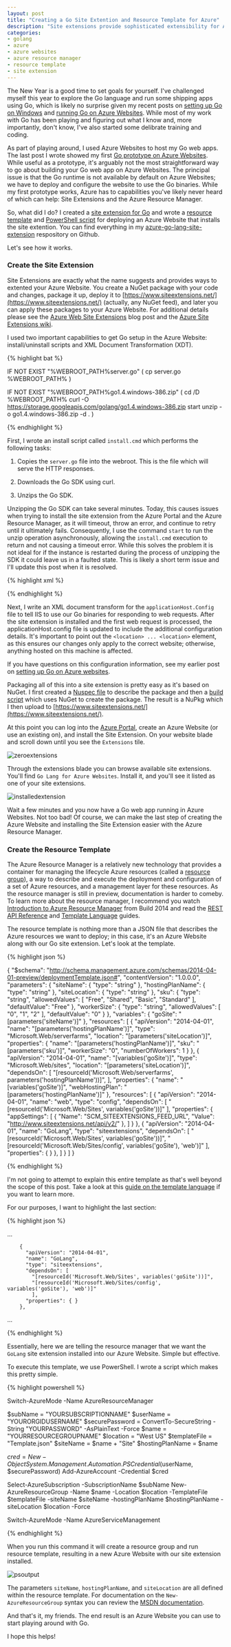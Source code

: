 ```yaml
---
layout: post
title: "Creating a Go Site Extention and Resource Template for Azure"
description: "Site extensions provide sophisticated extensibility for Azure Websites. The Azure Resource Manager, along with resource templates, automates the deployment and configuration of Azure resources. Combine them together, and you can automate many different website tasks, even the configuration of the Go runtime in Azure Websites."
categories: 
- golang
- azure
- azure websites
- azure resource manager
- resource template
- site extension
---
```


The New Year is a good time to set goals for yourself. I've challenged myself this year to explore the Go language and run some shipping apps using Go, which is likely no surprise given my recent posts on [setting up Go on Windows](http://www.wadewegner.com/2014/12/easy-go-programming-setup-for-windows/) and [running Go on Azure Websites](http://www.wadewegner.com/2014/12/4-simple-steps-to-run-go-language-in-azure-websites/). While most of my work with Go has been playing and figuring out what I know and, more importantly, don't know, I've also started some delibrate training and coding.

As part of playing around, I used Azure Websites to host my Go web apps. The last post I wrote showed my first [Go prototype on Azure Websites](http://www.wadewegner.com/2014/12/4-simple-steps-to-run-go-language-in-azure-websites/). While useful as a prototype, it's arguably not the most straightforward way to go about building your Go web app on Azure Websites. The principal issue is that the Go runtime is not available by default on Azure Websites; we have to deploy and configure the website to use the Go binaries. While my first prototype works, Azure has to capabilities you've likely never heard of which can help: Site Extensions and the Azure Resource Manager.

So, what did I do? I created a [site extension for Go](https://www.siteextensions.net/packages/golang/) and wrote a [resource template](https://github.com/wadewegner/azure-go-lang-site-extension/blob/master/scripts/Template.json) and [PowerShell script](https://github.com/wadewegner/azure-go-lang-site-extension/blob/master/scripts/Deploy.ps1) for deploying an Azure Website that installs the site extention. You can find everything in my [azure-go-lang-site-extension](https://github.com/wadewegner/azure-go-lang-site-extension) respository on Github.

Let's see how it works.

### Create the Site Extension ###

Site Extensions are exactly what the name suggests and provides ways to extented your Azure Website. You create a NuGet package with your code and changes, package it up, deploy it to [https://www.siteextensions.net/](https://www.siteextensions.net/) (actually, any NuGet feed), and later you can apply these packages to your Azure Website. For additional details please see the [Azure Web Site Extensions](http://azure.microsoft.com/blog/2014/06/20/azure-web-sites-extensions/) blog post and the [Azure Site Extensions wiki](https://github.com/projectkudu/kudu/wiki/Azure-Site-Extensions).

I used two important capabilities to get Go setup in the Azure Website: install/uninstall scripts and XML Document Transformation (XDT).

{% highlight bat %}

IF NOT EXIST "%WEBROOT_PATH%server.go" (
	cp server.go %WEBROOT_PATH%
)

IF NOT EXIST "%WEBROOT_PATH%go1.4.windows-386.zip" (
	cd /D %WEBROOT_PATH%
	curl -O https://storage.googleapis.com/golang/go1.4.windows-386.zip
	start unzip -o go1.4.windows-386.zip -d .
)

{% endhighlight %}

First, I wrote an install script called `install.cmd` which performs the following tasks:

1. Copies the `server.go` file into the webroot. This is the file which will serve the HTTP responses.

2. Downloads the Go SDK using curl.

3. Unzips the Go SDK.

Unzipping the Go SDK can take several minutes. Today, this causes issues when trying to install the site extension from the Azure Portal and the Azure Resource Manager, as it will timeout, throw an error, and continue to retry until it ultimately fails. Consequently, I use the command `start` to run the unzip operation asynchronously, allowing the `install.cmd` execution to return and not causing a timeout error. While this solves the problem it is not ideal for if the instance is restarted during the process of unzipping the SDK it could leave us in a faulted state. This is likely a short term issue and I'll update this post when it is resolved.

{% highlight xml %}

<?xml version="1.0" encoding="UTF-8"?>
<configuration xmlns:xdt="http://schemas.microsoft.com/XML-Document-Transform"> 
  <location path="%XDT_SITENAME%" xdt:Locator="Match(path)">
    <system.webServer>
      <handlers xdt:Transform="InsertIfMissing">
        <add name="httpplatformhandler" path="*" verb="*" modules="httpPlatformHandler" resourceType="Unspecified" xdt:Transform="InsertIfMissing" />
      </handlers>
      <httpPlatform processPath="d:\home\site\wwwroot\go\bin\go.exe"
                    arguments="run d:\home\site\wwwroot\server.go"
                    startupTimeLimit="60" xdt:Transform="InsertIfMissing">
        <environmentVariables>
          <environmentVariable name="GOROOT" value="d:\home\site\wwwroot\go" xdt:Transform="InsertIfMissing"/>
        </environmentVariables>
      </httpPlatform>
    </system.webServer>
  </location>
</configuration>

{% endhighlight %}

Next, I write an XML document transform for the `applicationHost.Config` file to tell IIS to use our Go binaries for responding to web requests. After the site extension is installed and the first web request is processed, the applicationHost.config file is updated to include the additional configuration details. It's important to point out the `<location> ... <location>` element, as this ensures our changes only apply to the correct website; otherwise, anything hosted on this machine is affected.

If you have questions on this configuration information, see my earlier post on [setting up Go on Azure websites](http://www.wadewegner.com/2014/12/4-simple-steps-to-run-go-language-in-azure-websites/).

Packaging all of this into a site extension is pretty easy as it's based on NuGet. I first created a [Nuspec file](https://github.com/wadewegner/azure-go-lang-site-extension/blob/master/GoLang.nuspec) to describe the package and then a [build script](https://github.com/wadewegner/azure-go-lang-site-extension/blob/master/build.cmd) which uses NuGet to create the package. The result is a NuPkg which I then upload to [https://www.siteextensions.net/](https://www.siteextensions.net/).

At this point you can log into the [Azure Portal](http://portal.azure.com/), create an Azure Website (or use an existing on), and install the Site Extension. On your website blade and scroll down until you see the `Extensions` tile.

![zeroextensions](https://cloud.githubusercontent.com/assets/746259/5613696/8d0ec790-94a5-11e4-9907-4f505b18bcf9.png)

Through the extensions blade you can browse available site extensions. You'll find `Go Lang for Azure Websites`. Install it, and you'll see it listed as one of your site extensions.

![installedextension](https://cloud.githubusercontent.com/assets/746259/5613717/e0e28e06-94a5-11e4-9b25-72d1eb5579f5.png)

Wait a few minutes and you now have a Go web app running in Azure Websites. Not too bad! Of course, we can make the last step of creating the Azure Website and installing the Site Extension easier with the Azure Resource Manager.

### Create the Resource Template ###

The Azure Resource Manager is a relatively new technology that provides a container for managing the lifecycle Azure resources (called a [resource group](http://azure.microsoft.com/en-us/documentation/articles/azure-preview-portal-using-resource-groups/)), a way to describe and execute the deployment and configuration of a set of Azure resources, and a management layer for these resources. As the resource manager is still in preview, documentation is harder to comeby. To learn more about the resource manager, I recommend you watch [Introduction to Azure Resource Manager](http://channel9.msdn.com/Events/Build/2014/2-607) from Build 2014 and read the [REST API Reference](http://msdn.microsoft.com/en-us/library/azure/dn790568.aspx) and [Template Language](http://msdn.microsoft.com/en-us/library/azure/dn835138.aspx) guides.

The resource template is nothing more than a JSON file that describes the Azure resources we want to deploy; in this case, it's an Azure Website along with our Go site extension. Let's look at the template.

{% highlight json %}

{
  "$schema": "http://schema.management.azure.com/schemas/2014-04-01-preview/deploymentTemplate.json#",
  "contentVersion": "1.0.0.0",
  "parameters": {
    "siteName": {
      "type": "string"
    },
    "hostingPlanName": {
      "type": "string"
    },
    "siteLocation": {
      "type": "string"
    },
    "sku": {
      "type": "string",
      "allowedValues": [
        "Free",
        "Shared",
        "Basic",
        "Standard"
      ],
      "defaultValue": "Free"
    },
    "workerSize": {
      "type": "string",
      "allowedValues": [
        "0",
        "1",
        "2"
      ],
      "defaultValue": "0"
    }
  },
  "variables": {
    "goSite": "[parameters('siteName')]"
  },
  "resources": [
    {
      "apiVersion": "2014-04-01",
      "name": "[parameters('hostingPlanName')]",
      "type": "Microsoft.Web/serverfarms",
      "location": "[parameters('siteLocation')]",
      "properties": {
        "name": "[parameters('hostingPlanName')]",
        "sku": "[parameters('sku')]",
        "workerSize": "0",
        "numberOfWorkers": 1
      }
    },
    {
      "apiVersion": "2014-04-01",
      "name": "[variables('goSite')]",
      "type": "Microsoft.Web/sites",
      "location": "[parameters('siteLocation')]",
      "dependsOn": [
        "[resourceId('Microsoft.Web/serverfarms', parameters('hostingPlanName'))]",
      ],
      "properties": {
        "name": "[variables('goSite')]",
        "webHostingPlan": "[parameters('hostingPlanName')]"
      },
      "resources": [
        {
          "apiVersion": "2014-04-01",
          "name": "web",
          "type": "config",
          "dependsOn": [
            "[resourceId('Microsoft.Web/Sites', variables('goSite'))]"
          ],
          "properties": {
            "appSettings": [
              { "Name": "SCM_SITEEXTENSIONS_FEED_URL", "Value": "http://www.siteextensions.net/api/v2/" },
            ]
          }
        },
        {
          "apiVersion": "2014-04-01",
          "name": "GoLang",
          "type": "siteextensions",
          "dependsOn": [
            "[resourceId('Microsoft.Web/Sites', variables('goSite'))]",
            "[resourceId('Microsoft.Web/Sites/config', variables('goSite'), 'web')]"
            ],
          "properties": { }
        },
      ]
    }
  ]
}

{% endhighlight %}

I'm not going to attempt to explain this entire template as that's well beyond the scope of this post. Take a look at this [guide on the template language](http://msdn.microsoft.com/en-us/library/azure/dn835138.aspx) if you want to learn more.

For our purposes, I want to highlight the last section:

{% highlight json %}

...

        {
          "apiVersion": "2014-04-01",
          "name": "GoLang",
          "type": "siteextensions",
          "dependsOn": [
            "[resourceId('Microsoft.Web/Sites', variables('goSite'))]",
            "[resourceId('Microsoft.Web/Sites/config', variables('goSite'), 'web')]"
            ],
          "properties": { }
        },

...

{% endhighlight %}

Essentially, here we are telling the resource manager that we want the `GoLang` site extension installed into our Azure Website. Simple but effective.

To execute this template, we use PowerShell. I wrote a script which makes this pretty simple.

{% highlight powershell %}

Switch-AzureMode -Name AzureResourceManager

$subName = "YOURSUBSCRIPTIONNAME"
$userName = "YOURORGIDUSERNAME"
$securePassword = ConvertTo-SecureString -String "YOURPASSWORD" -AsPlainText -Force
$name = "YOURRESOURCEGROUPNAME"
$location = "West US"
$templateFile = "Template.json"
$siteName = $name + "Site"
$hostingPlanName = $name

$cred = New-Object System.Management.Automation.PSCredential($userName, $securePassword)
Add-AzureAccount -Credential $cred 

Select-AzureSubscription -SubscriptionName $subName
New-AzureResourceGroup -Name $name -Location $location -TemplateFile $templateFile -siteName $siteName -hostingPlanName $hostingPlanName -siteLocation $location -Force
 
Switch-AzureMode -Name AzureServiceManagement

{% endhighlight %}

When you run this command it will create a resource group and run resource template, resulting in a new Azure Website with our site extension installed.

![psoutput](https://cloud.githubusercontent.com/assets/746259/5613872/dc0c8f7e-94a7-11e4-8313-a00b174f3daf.png)

The parameters `siteName`, `hostingPlanName`, and `siteLocation` are all defined within the resource template. For documentation on the `New-AzureResourceGroup` syntax you can review the [MSDN documentation](http://msdn.microsoft.com/en-us/library/dn654594.aspx).

And that's it, my friends. The end result is an Azure Website you can use to start playing around with Go.

I hope this helps!